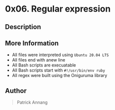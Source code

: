 # 0x06. Regular expression

## Description

## More Information

* All files were interpreted using `Ubuntu 20.04 LTS`
* All files end with anew line
* All Bash scripts are execuatable
* All Bash scripts start with `#!/usr/bin/env ruby`
* All regex were built using the Oniguruma library

## Author

> Patrick Annang
